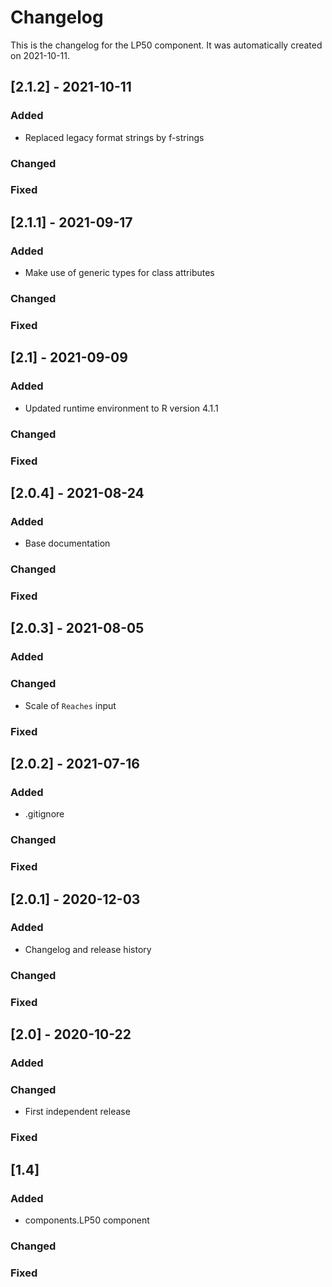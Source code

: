# Changelog
This is the changelog for the LP50 component. It was automatically created on 2021-10-11.

## [2.1.2] - 2021-10-11

### Added
- Replaced legacy format strings by f-strings

### Changed

### Fixed


## [2.1.1] - 2021-09-17

### Added
- Make use of generic types for class attributes

### Changed

### Fixed


## [2.1] - 2021-09-09

### Added
- Updated runtime environment to R version 4.1.1

### Changed

### Fixed


## [2.0.4] - 2021-08-24

### Added
- Base documentation

### Changed

### Fixed


## [2.0.3] - 2021-08-05

### Added

### Changed
- Scale of `Reaches` input

### Fixed


## [2.0.2] - 2021-07-16

### Added
- .gitignore

### Changed

### Fixed


## [2.0.1] - 2020-12-03

### Added
- Changelog and release history

### Changed

### Fixed


## [2.0] - 2020-10-22

### Added

### Changed
- First independent release

### Fixed


## [1.4]

### Added
- components.LP50 component

### Changed

### Fixed
